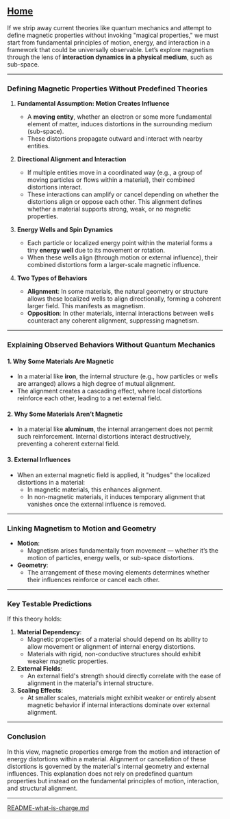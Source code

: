 [Home](https://t2m.io/VwvDcuw)
---

If we strip away current theories like quantum mechanics and attempt to define magnetic properties without invoking "magical properties," we must start from fundamental principles of motion, energy, and interaction in a framework that could be universally observable. Let’s explore magnetism through the lens of **interaction dynamics in a physical medium**, such as sub-space.

---

### **Defining Magnetic Properties Without Predefined Theories**
1. **Fundamental Assumption: Motion Creates Influence**
   - A **moving entity**, whether an electron or some more fundamental element of matter, induces distortions in the surrounding medium (sub-space). 
   - These distortions propagate outward and interact with nearby entities.

2. **Directional Alignment and Interaction**
   - If multiple entities move in a coordinated way (e.g., a group of moving particles or flows within a material), their combined distortions interact.
   - These interactions can amplify or cancel depending on whether the distortions align or oppose each other. This alignment defines whether a material supports strong, weak, or no magnetic properties.

3. **Energy Wells and Spin Dynamics**
   - Each particle or localized energy point within the material forms a tiny **energy well** due to its movement or rotation.
   - When these wells align (through motion or external influence), their combined distortions form a larger-scale magnetic influence.

4. **Two Types of Behaviors**
   - **Alignment**: In some materials, the natural geometry or structure allows these localized wells to align directionally, forming a coherent larger field. This manifests as magnetism.
   - **Opposition**: In other materials, internal interactions between wells counteract any coherent alignment, suppressing magnetism.

---

### **Explaining Observed Behaviors Without Quantum Mechanics**
#### **1. Why Some Materials Are Magnetic**
- In a material like **iron**, the internal structure (e.g., how particles or wells are arranged) allows a high degree of mutual alignment.
- The alignment creates a cascading effect, where local distortions reinforce each other, leading to a net external field.

#### **2. Why Some Materials Aren’t Magnetic**
- In a material like **aluminum**, the internal arrangement does not permit such reinforcement. Internal distortions interact destructively, preventing a coherent external field.

#### **3. External Influences**
- When an external magnetic field is applied, it "nudges" the localized distortions in a material:
  - In magnetic materials, this enhances alignment.
  - In non-magnetic materials, it induces temporary alignment that vanishes once the external influence is removed.

---

### **Linking Magnetism to Motion and Geometry**
- **Motion**:
  - Magnetism arises fundamentally from movement — whether it’s the motion of particles, energy wells, or sub-space distortions.
- **Geometry**:
  - The arrangement of these moving elements determines whether their influences reinforce or cancel each other.

---

### **Key Testable Predictions**
If this theory holds:
1. **Material Dependency**:
   - Magnetic properties of a material should depend on its ability to allow movement or alignment of internal energy distortions.
   - Materials with rigid, non-conductive structures should exhibit weaker magnetic properties.
2. **External Fields**:
   - An external field's strength should directly correlate with the ease of alignment in the material's internal structure.
3. **Scaling Effects**:
   - At smaller scales, materials might exhibit weaker or entirely absent magnetic behavior if internal interactions dominate over external alignment.

---

### **Conclusion**
In this view, magnetic properties emerge from the motion and interaction of energy distortions within a material. Alignment or cancellation of these distortions is governed by the material's internal geometry and external influences. This explanation does not rely on predefined quantum properties but instead on the fundamental principles of motion, interaction, and structural alignment.


---

[README-what-is-charge.md](https://t2m.io/coMMgj9)
